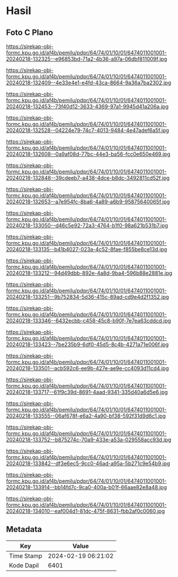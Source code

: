 # Hasil

## Foto C Plano

https://sirekap-obj-formc.kpu.go.id/af4b/pemilu/pdpr/64/74/01/10/01/6474011001001-20240218-132325--e96853bd-71a2-4b36-a97a-06dbf811009f.jpg

https://sirekap-obj-formc.kpu.go.id/af4b/pemilu/pdpr/64/74/01/10/01/6474011001001-20240218-132409--4e33e4e1-e4fd-43ca-8664-9a36a7ba2302.jpg

https://sirekap-obj-formc.kpu.go.id/af4b/pemilu/pdpr/64/74/01/10/01/6474011001001-20240218-132453--73f40d12-3633-4369-97a1-9945d41a206a.jpg

https://sirekap-obj-formc.kpu.go.id/af4b/pemilu/pdpr/64/74/01/10/01/6474011001001-20240218-132528--04224e79-74c7-4013-9484-4e47adef6a5f.jpg

https://sirekap-obj-formc.kpu.go.id/af4b/pemilu/pdpr/64/74/01/10/01/6474011001001-20240218-132608--0a9af08d-77bc-44e3-ba56-fcc0e650e469.jpg

https://sirekap-obj-formc.kpu.go.id/af4b/pemilu/pdpr/64/74/01/10/01/6474011001001-20240218-132848--39cdeeb7-a438-4dce-b8dc-3492811cd52f.jpg

https://sirekap-obj-formc.kpu.go.id/af4b/pemilu/pdpr/64/74/01/10/01/6474011001001-20240218-132653--a7e954fc-8ba6-4a89-a6b9-95875640065f.jpg

https://sirekap-obj-formc.kpu.go.id/af4b/pemilu/pdpr/64/74/01/10/01/6474011001001-20240218-133050--d46c5e92-72a3-4764-b1f0-98a621b531b7.jpg

https://sirekap-obj-formc.kpu.go.id/af4b/pemilu/pdpr/64/74/01/10/01/6474011001001-20240218-133135--b41b4027-023a-4c52-8fae-f855be8ce13d.jpg

https://sirekap-obj-formc.kpu.go.id/af4b/pemilu/pdpr/64/74/01/10/01/6474011001001-20240218-133212--94d49dbb-892e-4a8d-9ba4-596b88e2881e.jpg

https://sirekap-obj-formc.kpu.go.id/af4b/pemilu/pdpr/64/74/01/10/01/6474011001001-20240218-133251--9b752834-5d36-415c-89ad-cd9e4d2f1352.jpg

https://sirekap-obj-formc.kpu.go.id/af4b/pemilu/pdpr/64/74/01/10/01/6474011001001-20240218-133346--6432ecbb-c458-45c8-b90f-7e7ea63cddcd.jpg

https://sirekap-obj-formc.kpu.go.id/af4b/pemilu/pdpr/64/74/01/10/01/6474011001001-20240218-133423--7be235b9-6df0-45d5-8c4b-4271a71e006f.jpg

https://sirekap-obj-formc.kpu.go.id/af4b/pemilu/pdpr/64/74/01/10/01/6474011001001-20240218-133501--acb592c6-ee9b-427e-ae9e-cc4093d11cd4.jpg

https://sirekap-obj-formc.kpu.go.id/af4b/pemilu/pdpr/64/74/01/10/01/6474011001001-20240218-133717--61f9c39d-8691-4aad-9341-335d40a6d5e6.jpg

https://sirekap-obj-formc.kpu.go.id/af4b/pemilu/pdpr/64/74/01/10/01/6474011001001-20240218-133555--06af678f-e6a2-4a90-bf38-592f31d9d6c1.jpg

https://sirekap-obj-formc.kpu.go.id/af4b/pemilu/pdpr/64/74/01/10/01/6474011001001-20240218-133752--b875274c-70a9-433e-a53a-029558acc93d.jpg

https://sirekap-obj-formc.kpu.go.id/af4b/pemilu/pdpr/64/74/01/10/01/6474011001001-20240218-133842--df3e6ec5-9cc0-46ad-a95a-5b271c9e54b9.jpg

https://sirekap-obj-formc.kpu.go.id/af4b/pemilu/pdpr/64/74/01/10/01/6474011001001-20240218-133914--bb14fd7c-9ca0-400a-b01f-66aae82e8a48.jpg

https://sirekap-obj-formc.kpu.go.id/af4b/pemilu/pdpr/64/74/01/10/01/6474011001001-20240218-134010--eaf004d1-81dc-475f-8631-fbb2af0c0060.jpg


## Metadata

| Key        | Value               |
| ---------- | ------------------- |
| Time Stamp | 2024-02-19 06:21:02 |
| Kode Dapil | 6401                |



